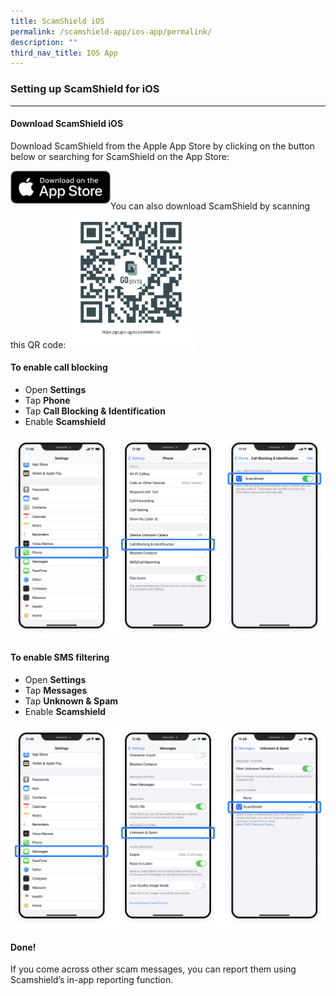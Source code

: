 ```yaml
---
title: ScamShield iOS
permalink: /scamshield-app/ios-app/permalink/
description: ""
third_nav_title: IOS App
---
```

### Setting up ScamShield for iOS

---


#### Download ScamShield iOS
Download ScamShield from the Apple App Store by clicking on the button below or searching for ScamShield on the App Store:
 
<a href="https://apps.apple.com/sg/app/scamshield/id1497144087" alt="Apple App Store link"><img src="/images/applestore.png" style="width:160px;float:left"></a><br> 

<br>
You can also download ScamShield by scanning this QR code:
<img src="/images/ss-ios.png" style="width:40%">

#### To enable call blocking
*  Open **Settings**
*  Tap **Phone**
*  Tap **Call Blocking &amp; Identification**
*  Enable **Scamshield**

![](/images/setup-guide1.png)


#### To enable SMS filtering
* Open **Settings**
* Tap **Messages**
* Tap **Unknown &amp; Spam**
* Enable **Scamshield**

![](/images/setup-guide2.png)

#### Done!
If you come across other scam messages, you can report them using Scamshield’s in-app reporting function.